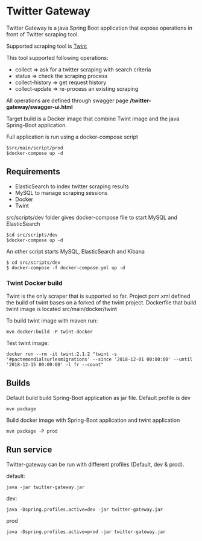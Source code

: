 # Twitter Gateway

Twitter Gateway is a java Spring Boot application that expose operations in front of Twitter scraping tool.

Supported scraping tool is [Twint](https://github.com/twintproject/twint)


This tool supported following operations:

* collect  => ask for a twitter scraping with search criteria 
* status => check the scraping process
* collect-history => get request history
* collect-update => re-process an existing scraping

All operations are defined through swagger page **/twitter-gateway/swagger-ui.html**

Target build is a Docker image that combine Twint image and the java Spring-Boot application.

Full application is run using a docker-compose script

	$src/main/script/prod
	$docker-compose up -d
	

## Requirements
* ElasticSearch to index twitter scraping results
* MySQL to manage scraping sessions
* Docker
* Twint

 src/scripts/dev folder gives docker-compose file to start MySQL and ElasticSearch
 
	$cd src/scripts/dev
	$docker-compose up -d
 
 An other script starts MySQL, ElasticSearch and Kibana

	$ cd src/scripts/dev
	$ docker-compose -f docker-compose.yml up -d


### Twint Docker build

Twint is the only scraper that is supported so far.
Project pom.xml defined the build of twint bases on a forked of the twint project.
Dockerfile that build twint image is located src/main/docker/twint

To build twint image with maven run:

	mvn docker:build -P twint-docker

Test twint image:

	docker run --rm -it twint:2.1.2 "twint -s '#pactemondialsurlesmigrations' --since '2018-12-01 00:00:00' --until '2018-12-15 00:00:00' -l fr --count"

## Builds
Default build build Spring-Boot application as jar file. Default profile is dev

	mvn package
	
Build docker image with Spring-Boot application and twint application

	mvn package -P prod
	
## Run service
Twitter-gateway can be run with different profiles (Default, dev & prod).

default:

	java -jar twitter-gateway.jar
	
dev:

	java -Dspring.profiles.active=dev -jar twitter-gateway.jar
	
prod

	java -Dspring.profiles.active=prod -jar twitter-gateway.jar

 




